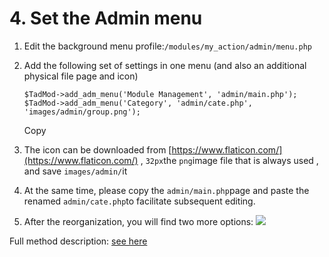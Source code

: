 # 4. Set the Admin menu

1. Edit the background menu profile:`/modules/my_action/admin/menu.php`
2. Add the following set of settings in one menu \(and also an additional physical file page and icon\)

   ```text
   $TadMod->add_adm_menu('Module Management', 'admin/main.php');
   $TadMod->add_adm_menu('Category', 'admin/cate.php', 'images/admin/group.png');
   ```

   Copy

3. The icon can be downloaded from [https://www.flaticon.com/](https://www.flaticon.com/) , `32px`the `png`image file that is always used , and save `images/admin/`it
4. At the same time, please copy the `admin/main.php`page and paste the renamed `admin/cate.php`to facilitate subsequent editing.
5. After the reorganization, you will find two more options: ![](https://campus-xoops.tn.edu.tw/uploads/tad_book3/image/47/%E7%81%AB%E7%8B%90%E6%88%AA%E5%9B%BE_2020-05-27T08-54-14.997Z.png)

Full method description: [see here](https://xoops.gitbook.io/jill-lazy-framework-api/2.tadmod-class/untitled/2-6-add-background-menu-add_adm_menu-usdtitle-usdvalue)

